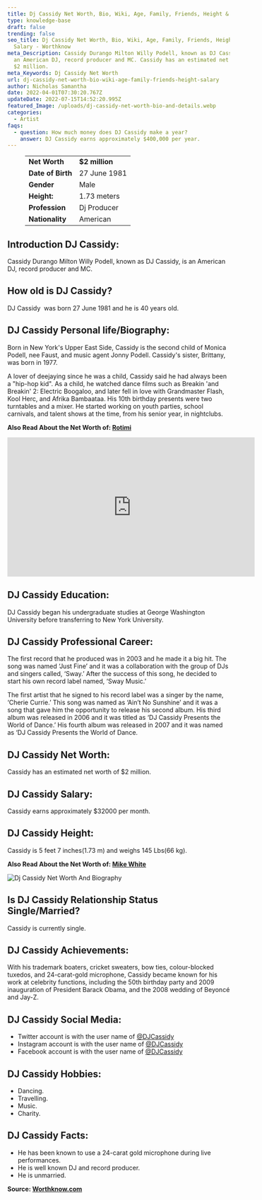 ```yaml
---
title: Dj Cassidy Net Worth, Bio, Wiki, Age, Family, Friends, Height & Salary
type: knowledge-base
draft: false
trending: false
seo_title: Dj Cassidy Net Worth, Bio, Wiki, Age, Family, Friends, Height &
  Salary - Worthknow
meta_Description: Cassidy Durango Milton Willy Podell, known as DJ Cassidy, is
  an American DJ, record producer and MC. Cassidy has an estimated net worth of
  $2 million.
meta_Keywords: Dj Cassidy Net Worth
url: dj-cassidy-net-worth-bio-wiki-age-family-friends-height-salary
author: Nicholas Samantha
date: 2022-04-01T07:30:20.767Z
updateDate: 2022-07-15T14:52:20.995Z
featured_Image: /uploads/dj-cassidy-net-worth-bio-and-details.webp
categories:
  - Artist
faqs:
  - question: How much money does DJ Cassidy make a year?
    answer: DJ Cassidy earns approximately $400,000 per year.
---
```

<figure class="wp-block-table is-style-stripes">
  <table>
    <tbody>
      <tr>
        <td>
          <strong>Net Worth</strong>
        </td>
        <td>
          <strong>$2 million</strong>
        </td>
      </tr>
      <tr>
        <td>
          <strong>Date of Birth</strong>
        </td>
        <td>27 June 1981</td>
      </tr>
      <tr>
        <td>
          <strong>Gender</strong>
        </td>
        <td>Male</td>
      </tr>
      <tr>
        <td>
          <strong>Height:</strong>
        </td>
        <td>1.73 meters</td>
      </tr>
      <tr>
        <td>
          <strong>Profession</strong>
        </td>
        <td> Dj Producer</td>
      </tr>
      <tr>
        <td>
          <strong>Nationality</strong>
        </td>
        <td>American</td>
      </tr>
    </tbody>
  </table>
</figure>

## **Introduction DJ Cassidy:**

Cassidy Durango Milton Willy Podell, known as DJ Cassidy, is an American DJ, record producer and MC.

## **How old is DJ Cassidy?**

DJ Cassidy  was born 27 June 1981 and he is 40 years old.

## **DJ Cassidy Personal life/Biography:**

Born in New York's Upper East Side, Cassidy is the second child of Monica Podell, nee Faust, and music agent Jonny Podell. Cassidy's sister, Brittany, was born in 1977.

A lover of deejaying since he was a child, Cassidy said he had always been a "hip-hop kid". As a child, he watched dance films such as Breakin 'and Breakin' 2: Electric Boogaloo, and later fell in love with Grandmaster Flash, Kool Herc, and Afrika Bambaataa. His 10th birthday presents were two turntables and a mixer. He started working on youth parties, school carnivals, and talent shows at the time, from his senior year, in nightclubs.

**Also Read About the Net Worth of: <a href="https://worthknow.com/rotimi-net-worth-bio-wiki-age-family-friends-height-salary/" target="_blank" rel="noopener">Rotimi</a>**

<iframe width="560" height="315" src="https://www.youtube.com/embed/Wu9zx3Zw78I" title="YouTube video player" frameborder="0" allow="accelerometer; autoplay; clipboard-write; encrypted-media; gyroscope; picture-in-picture" allowfullscreen></iframe>

## **DJ Cassidy Education:**

DJ Cassidy began his undergraduate studies at George Washington University before transferring to New York University.

## **DJ Cassidy Professional Career:**

The first record that he produced was in 2003 and he made it a big hit. The song was named ‘Just Fine’ and it was a collaboration with the group of DJs and singers called, ‘Sway.’ After the success of this song, he decided to start his own record label named, ‘Sway Music.’

The first artist that he signed to his record label was a singer by the name, ‘Cherie Currie.’ This song was named as ‘Ain’t No Sunshine’ and it was a song that gave him the opportunity to release his second album. His third album was released in 2006 and it was titled as ‘DJ Cassidy Presents the World of Dance.’ His fourth album was released in 2007 and it was named as ‘DJ Cassidy Presents the World of Dance.

## **DJ Cassidy Net Worth:**

Cassidy has an estimated net worth of $2 million.

## **DJ Cassidy Salary:**

Cassidy earns approximately $32000 per month.

## **DJ Cassidy Height:**

Cassidy is 5 feet 7 inches(1.73 m) and weighs 145 Lbs(66 kg).

**Also Read About the Net Worth of: <a href="https://worthknow.com/mike-white-net-worth-bio-wiki-age-family-friends-height-salary/" target="_blank" rel="noopener">Mike White</a>**

![Dj Cassidy Net Worth And Biography](/uploads/dj-cassidy-net-worth.webp)

## **Is DJ Cassidy Relationship Status Single/Married?**

Cassidy is currently single.

## **DJ Cassidy Achievements:**

With his trademark boaters, cricket sweaters, bow ties, colour-blocked tuxedos, and 24-carat-gold microphone, Cassidy became known for his work at celebrity functions, including the 50th birthday party and 2009 inauguration of President Barack Obama, and the 2008 wedding of Beyoncé and Jay-Z.

## **DJ Cassidy Social Media:**

* Twitter account is with the user name of <a href="https://twitter.com/djcassidy" target="_blank" rel="nofollow" rel="noopener">@DJCassidy</a>
* Instagram account is with the user name of <a href="https://www.instagram.com/djcassidy/" target="_blank" rel="nofollow" rel="noopener">@DJCassidy</a>
* Facebook account is with the user name of <a href="https://web.facebook.com/djcassidy" target="_blank" rel="nofollow" rel="noopener">@DJCassidy</a>

## **DJ Cassidy Hobbies:**

* Dancing.
* Travelling.
* Music.
* Charity.

## **DJ Cassidy Facts:**

* He has been known to use a 24-carat gold microphone during live performances.
* He is well known DJ and record producer.
* He is unmarried.

**Source: <a href="https://worthknow.com/" target="_blank" rel="noopener">Worthknow.com</a>**